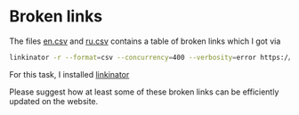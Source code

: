 # Broken links


The files [en.csv](./en.csv) and [ru.csv](./ru.csv) contains a table of broken links which I got via
```sh
linkinator -r --format=csv --concurrency=400 --verbosity=error https://developer.mozilla.org/en/docs/Web |& tee -a out.csv
```

For this task, I installed [linkinator](https://github.com/JustinBeckwith/linkinator#installation)

Please suggest how at least some of these broken links can be efficiently updated on the website.